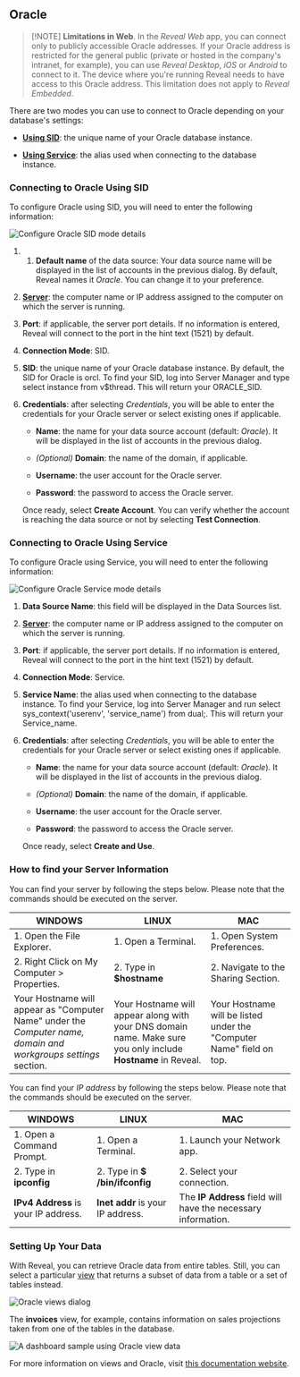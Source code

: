 ## Oracle

>[!NOTE] **Limitations in Web**. In the *Reveal Web* app, you can connect only to publicly accessible Oracle addresses. If your Oracle address is restricted for the general public (private or hosted in the company's intranet, for example), you can use *Reveal Desktop*, *iOS* or *Android* to connect to it. The device where you're running Reveal needs to have access to this Oracle address. This limitation does not apply to *Reveal Embedded*.

There are two modes you can use to connect to Oracle depending on your
database's settings:

  - [**Using SID**](#using-sid): the unique name of your Oracle database
    instance.

  - [**Using Service**](#using-service): the alias used when connecting
    to the database instance.

<a name='using-sid'></a>
### Connecting to Oracle Using SID

To configure Oracle using SID, you will need to enter the following
information:

<img src="images/enter-oracle-details.png" alt="Configure Oracle SID mode details" class="responsive-img"/>

1. 1.  **Default name** of the data source: Your data source name will be displayed in the list of accounts in the previous dialog. By default, Reveal names it *Oracle*. You can change it to your preference.


1.  [**Server**](#how-to-find-server): the computer name or IP address
    assigned to the computer on which the server is running.

2.  **Port**: if applicable, the server port details. If no information
    is entered, Reveal will connect to the port in the hint text (1521)
    by default.

3.  **Connection Mode**: SID.

4.  **SID**: the unique name of your Oracle database instance. By
    default, the SID for Oracle is orcl. To find your SID, log into
    Server Manager and type select instance from v$thread. This will
    return your ORACLE\_SID.

5.  **Credentials**: after selecting *Credentials*, you will be able to
    enter the credentials for your Oracle server or select existing ones
    if applicable.

     - **Name**: the name for your data source account (default: _Oracle_). It will be
        displayed in the list of accounts in the previous dialog.

      - *(Optional)* **Domain**: the name of the domain, if applicable.

      - **Username**: the user account for the Oracle server.

      - **Password**: the password to access the Oracle server.

    Once ready, select **Create Account**. You can verify whether the
    account is reaching the data source or not by selecting **Test
    Connection**.

<a name='using-service'></a>
### Connecting to Oracle Using Service

To configure Oracle using Service, you will need to enter the following
information:

<img src="images/enter-oracle-details-service-mode.png" alt="Configure Oracle Service mode details" class="responsive-img"/>

1.  **Data Source Name**: this field will be displayed in the Data
    Sources list.

2.  [**Server**](#how-to-find-server): the computer name or IP address
    assigned to the computer on which the server is running.

3.  **Port**: if applicable, the server port details. If no information
    is entered, Reveal will connect to the port in the hint text (1521)
    by default.

4.  **Connection Mode**: Service.

5.  **Service Name**: the alias used when connecting to the database
    instance. To find your Service, log into Server Manager and run
    select sys\_context('userenv', 'service\_name') from dual;. This
    will return your Service\_name.

6.  **Credentials**: after selecting *Credentials*, you will be able to
    enter the credentials for your Oracle server or select existing ones
    if applicable.

      - **Name**: the name for your data source account (default: _Oracle_). It will be
        displayed in the list of accounts in the previous dialog.

      - *(Optional)* **Domain**: the name of the domain, if applicable.

      - **Username**: the user account for the Oracle server.

      - **Password**: the password to access the Oracle server.

    Once ready, select **Create and Use**.

<a name='how-to-find-server'></a>
### How to find your Server Information

You can find your server by following the steps below. Please note that
the commands should be executed on the server.

| WINDOWS                                                                                                         | LINUX                                                                                                         | MAC                                                                  |
| --------------------------------------------------------------------------------------------------------------- | ------------------------------------------------------------------------------------------------------------- | -------------------------------------------------------------------- |
| 1\. Open the File Explorer.                                                                                     | 1\. Open a Terminal.                                                                                          | 1\. Open System Preferences.                                         |
| 2\. Right Click on My Computer \> Properties.                                                                   | 2\. Type in **$hostname**                                                                                     | 2\. Navigate to the Sharing Section.                                 |
| Your Hostname will appear as "Computer Name" under the *Computer name, domain and workgroups settings* section. | Your Hostname will appear along with your DNS domain name. Make sure you only include **Hostname** in Reveal. | Your Hostname will be listed under the "Computer Name" field on top. |

You can find your *IP address* by following the steps below. Please note
that the commands should be executed on the server.

| WINDOWS                              | LINUX                             | MAC                                                           |
| ------------------------------------ | --------------------------------- | ------------------------------------------------------------- |
| 1. Open a Command Prompt.            | 1. Open a Terminal.               | 1. Launch your Network app.                                   |
| 2. Type in **ipconfig**              | 2. Type in **$ /bin/ifconfig**    | 2. Select your connection.                                    |
| **IPv4 Address** is your IP address. | **Inet addr** is your IP address. | The **IP Address** field will have the necessary information. |

### Setting Up Your Data

With Reveal, you can retrieve Oracle data from entire tables. Still, you
can select a particular
[view](https://docs.oracle.com/cd/B19306_01/server.102/b14220/objects.htm#i440066)
that returns a subset of data from a table or a set of tables instead.

<img src="images/Oracle-views.png" alt="Oracle views dialog" class="responsive-img"/>

The **invoices** view, for example, contains information on sales
projections taken from one of the tables in the database.

<img src="images/oracle-view-sample-invoices.png" alt="A dashboard sample using Oracle view data" class="responsive-img"/>

For more information on views and Oracle, visit [this documentation website](https://docs.oracle.com/cd/B19306_01/server.102/b14220/objects.htm#i440066).
